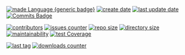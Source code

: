 [![made Language {generic badge}](https://img.shields.io/badge/Made%20with-Python%203-8A2BE2)](https://github.com/alanmugiwara)
[![create date](https://badges.pufler.dev/created/alanmugiwara/Juh_bot?color=8A2BE2)](https://github.com/alanmugiwara)
[![last update date](https://badges.pufler.dev/Updated/alanmugiwara/Juh_bot?color=8A2BE2)](https://github.com/alanmugiwara)
[![Commits Badge](https://img.shields.io/github/commit-activity/m/alanmugiwara/Juh_bot.svg?color=8A2BE2)](https://github.com/alanmugiwara)

[![contributors](https://img.shields.io/github/contributors/alanmugiwara/Juh_bot?color=8A2BE2)](https://github.com/alanmugiwara)
[![issues counter](https://img.shields.io/github/issues/alanmugiwara/Juh_bot?color=8A2BE2)](https://github.com/alanmugiwara)
[![repo size](https://img.shields.io/github/repo-size/alanmugiwara/Juh_bot?color=8A2BE2)](https://github.com/alanmugiwara)
[![directory size](https://img.shields.io/github/directory-file-count/alanmugiwara/Juh_bot?color=8A2BE2)](https://github.com/alanmugiwara)
[![maintainability](https://api.codeclimate.com/v1/badges/6982b78246699cd2458f/maintainability)](https://codeclimate.com/github/alanmugiwara/Juh_bot/maintainability) 
[![test Coverage](https://api.codeclimate.com/v1/badges/6982b78246699cd2458f/test_coverage)](https://codeclimate.com/github/alanmugiwara/Juh_bot/test_coverage)

[![last tag](https://img.shields.io/github/v/tag/alanmugiwara/subease?color=8A2BE2)](https://github.com/alanmugiwara)
[![downloads counter](https://img.shields.io/github/downloads/alanmugiwara/subease/total?color=8A2BE2)](https://github.com/alanmugiwara)
